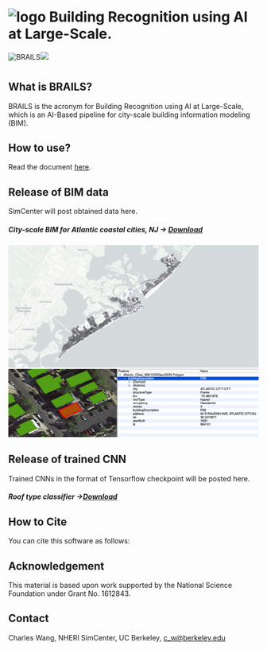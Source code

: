 # <img src="https://raw.githubusercontent.com/NHERI-SimCenter/BRAILS/master/docs/Logo/Logo.png" alt="logo" height="80"/> Building Recognition using AI at Large-Scale.

<img src="https://raw.githubusercontent.com/NHERI-SimCenter/BRAILS/master/docs/images/pipeline-left.png" alt="BRAILS" height="230"/><img src="https://raw.githubusercontent.com/NHERI-SimCenter/BRAILS/master/docs/images/BIM3D.gif" height="230">

#

## What is BRAILS?

BRAILS is the acronym for Building Recognition using AI at Large-Scale, 
which is an AI-Based pipeline for city-scale building information modeling (BIM).

## How to use?

Read the document <a href="https://nheri-simcenter.github.io/BRAILS/">here</a>.

## Release of BIM data
SimCenter will post obtained data here.
##### City-scale BIM for Atlantic coastal cities, NJ -> [Download](https://berkeley.box.com/shared/static/5tb6gszbbyj35bgpypk1gsdem0ntt5ca.geojson)
<img src="docs/images/AtlanticCities.png" width="700">
<img src="docs/images/BIM-demo.png" width="700">

## Release of trained CNN  
Trained CNNs in the format of Tensorflow checkpoint will be posted here.
##### Roof type classifier ->[Download](https://berkeley.box.com/shared/static/awyyc22sjwknn9xg3p7wru4v5zwnlkjp.zip)


## How to Cite
You can cite this software as follows:




## Acknowledgement
This material is based upon work supported by the National Science Foundation under Grant No. 1612843.

## Contact
Charles Wang, NHERI SimCenter, UC Berkeley, c_w@berkeley.edu


